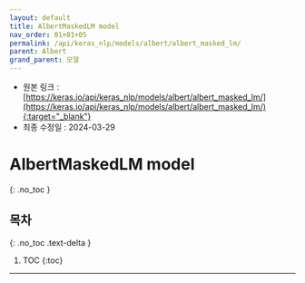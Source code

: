 ```yaml
---
layout: default
title: AlbertMaskedLM model
nav_order: 01+01+05
permalink: /api/keras_nlp/models/albert/albert_masked_lm/
parent: Albert
grand_parent: 모델
---
```


* 원본 링크 : [https://keras.io/api/keras_nlp/models/albert/albert_masked_lm/](https://keras.io/api/keras_nlp/models/albert/albert_masked_lm/){:target="_blank"}
* 최종 수정일 : 2024-03-29

# AlbertMaskedLM model
{: .no_toc }

## 목차
{: .no_toc .text-delta }

1. TOC
{:toc}

---
